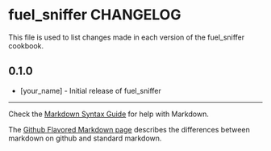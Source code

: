 fuel_sniffer CHANGELOG
======================

This file is used to list changes made in each version of the fuel_sniffer cookbook.

0.1.0
-----
- [your_name] - Initial release of fuel_sniffer

- - -
Check the [Markdown Syntax Guide](http://daringfireball.net/projects/markdown/syntax) for help with Markdown.

The [Github Flavored Markdown page](http://github.github.com/github-flavored-markdown/) describes the differences between markdown on github and standard markdown.
